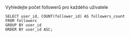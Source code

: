 Vyhledejte počet followerů pro každého uživatele

    SELECT user_id, COUNT(follower_id) AS followers_count
    FROM followers
    GROUP BY user_id
    ORDER BY user_id ASC;